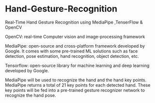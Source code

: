 # Hand-Gesture-Recognition
 
Real-Time Hand Gesture Recognition using MediaPipe ,TenserFlow & OpenCV

OpenCV: real-time Computer vision and image-processing framework

MediaPipe: open-source and cross-platform framework developed by Google. It comes with some pre-trained ML solutions such as face detection, pose estimation, hand recognition, object detection, etc.

Tensorflow: open-source library for machine learning and deep learning developed by Google.

MediaPipe will be used to recognize the hand and the hand key points. MediaPipe returns a total of 21 key points for each detected hand.
These key points will be fed into a pre-trained gesture recognizer network to recognize the hand pose.
